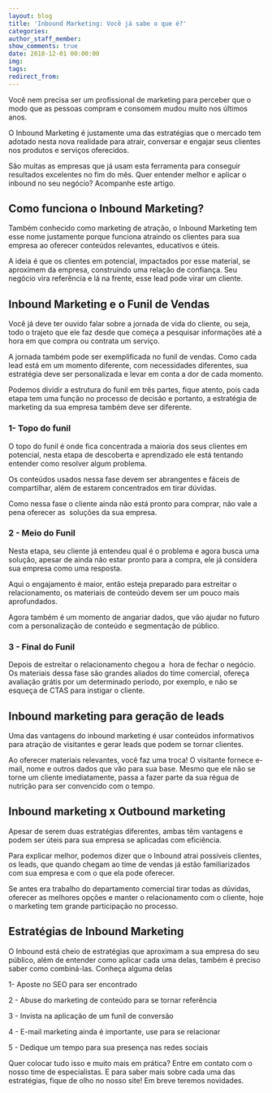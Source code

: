 ```yaml
---
layout: blog
title: 'Inbound Marketing: Você já sabe o que é?'
categories:
author_staff_member:
show_comments: true
date: 2018-12-01 00:00:00
img:
tags:
redirect_from:
---
```


Voc&ecirc; nem precisa ser um profissional de marketing para perceber que o modo que as pessoas compram e consomem mudou muito nos &uacute;ltimos anos.

O Inbound Marketing &eacute; justamente uma das estrat&eacute;gias que o mercado tem adotado nesta nova realidade para atrair, conversar e engajar seus clientes nos produtos e servi&ccedil;os oferecidos.

S&atilde;o muitas as empresas que j&aacute; usam esta ferramenta para conseguir resultados excelentes no fim do m&ecirc;s. Quer entender melhor e aplicar o inbound no seu neg&oacute;cio? Acompanhe este artigo.

## Como funciona o Inbound Marketing?

Tamb&eacute;m conhecido como marketing de atra&ccedil;&atilde;o, o Inbound Marketing tem esse nome justamente porque funciona atraindo os clientes para sua empresa ao oferecer conte&uacute;dos relevantes, educativos e &uacute;teis.

A ideia &eacute; que os clientes em potencial, impactados por esse material, se aproximem da empresa, construindo uma rela&ccedil;&atilde;o de confian&ccedil;a. Seu neg&oacute;cio vira refer&ecirc;ncia e l&aacute; na frente, esse lead pode virar um cliente.

## Inbound Marketing e o Funil de Vendas

Voc&ecirc; j&aacute; deve ter ouvido falar sobre a jornada de vida do cliente, ou seja, todo o trajeto que ele faz desde que come&ccedil;a a pesquisar informa&ccedil;&otilde;es at&eacute; a hora em que compra ou contrata um servi&ccedil;o.

A jornada tamb&eacute;m pode ser exemplificada no funil de vendas. Como cada lead est&aacute; em um momento diferente, com necessidades diferentes, sua estrat&eacute;gia deve ser personalizada e levar em conta a dor de cada momento.

Podemos dividir a estrutura do funil em tr&ecirc;s partes, fique atento, pois cada etapa tem uma fun&ccedil;&atilde;o no processo de decis&atilde;o e portanto, a estrat&eacute;gia de marketing da sua empresa tamb&eacute;m deve ser diferente.

### 1- Topo do funil

O topo do funil &eacute; onde fica concentrada a maioria dos seus clientes em potencial, nesta etapa de descoberta e aprendizado ele est&aacute; tentando entender como resolver algum problema.

Os conte&uacute;dos usados nessa fase devem ser abrangentes e f&aacute;ceis de compartilhar, al&eacute;m de estarem concentrados em tirar d&uacute;vidas.

Como nessa fase o cliente ainda n&atilde;o est&aacute; pronto para comprar, n&atilde;o vale a pena oferecer as &nbsp;solu&ccedil;&otilde;es da sua empresa.

### 2 - Meio do Funil

Nesta etapa, seu cliente j&aacute; entendeu qual &eacute; o problema e agora busca uma solu&ccedil;&atilde;o, apesar de ainda n&atilde;o estar pronto para a compra, ele j&aacute; considera sua empresa como uma resposta.

Aqui o engajamento &eacute; maior, ent&atilde;o esteja preparado para estreitar o relacionamento, os materiais de conte&uacute;do devem ser um pouco mais aprofundados.

Agora tamb&eacute;m &eacute; um momento de angariar dados, que v&atilde;o ajudar no futuro com a personaliza&ccedil;&atilde;o de conte&uacute;do e segmenta&ccedil;&atilde;o de p&uacute;blico.

### 3 - Final do Funil

Depois de estreitar o relacionamento chegou a &nbsp;hora de fechar o neg&oacute;cio. Os materiais dessa fase s&atilde;o grandes aliados do time comercial, ofere&ccedil;a avalia&ccedil;&atilde;o gr&aacute;tis por um determinado per&iacute;odo, por exemplo, e n&atilde;o se esque&ccedil;a de CTAS para instigar o cliente.

## Inbound marketing para gera&ccedil;&atilde;o de leads

Uma das vantagens do inbound marketing &eacute; usar conte&uacute;dos informativos para atra&ccedil;&atilde;o de visitantes e gerar leads que podem se tornar clientes.

Ao oferecer materiais relevantes, voc&ecirc; faz uma troca! O visitante fornece e-mail, nome e outros dados que v&atilde;o para sua base. Mesmo que ele n&atilde;o se torne um cliente imediatamente, passa a fazer parte da sua r&eacute;gua de nutri&ccedil;&atilde;o para ser convencido com o tempo.

## Inbound marketing x Outbound marketing

Apesar de serem duas estrat&eacute;gias diferentes, ambas t&ecirc;m vantagens e podem ser &uacute;teis para sua empresa se aplicadas com efici&ecirc;ncia.

Para explicar melhor, podemos dizer que o Inbound atrai poss&iacute;veis clientes, os leads, que quando chegam ao time de vendas j&aacute; est&atilde;o familiarizados com sua empresa e com o que ela pode oferecer.

Se antes era trabalho do departamento comercial tirar todas as d&uacute;vidas, oferecer as melhores op&ccedil;&otilde;es e manter o relacionamento com o cliente, hoje o marketing tem grande participa&ccedil;&atilde;o no processo.

## Estrat&eacute;gias de Inbound Marketing

O Inbound est&aacute; cheio de estrat&eacute;gias que aproximam a sua empresa do seu p&uacute;blico, al&eacute;m de entender como aplicar cada uma delas, tamb&eacute;m &eacute; preciso saber como combin&aacute;-las. Conhe&ccedil;a alguma delas

1- Aposte no SEO para ser encontrado

2 - Abuse do marketing de conte&uacute;do para se tornar refer&ecirc;ncia

3 - Invista na aplica&ccedil;&atilde;o de um funil de convers&atilde;o

4 - E-mail marketing ainda &eacute; importante, use para se relacionar

5 - Dedique um tempo para sua presen&ccedil;a nas redes sociais

Quer colocar tudo isso e muito mais em pr&aacute;tica? Entre em contato com o nosso time de especialistas. E para saber mais sobre cada uma das estrat&eacute;gias, fique de olho no nosso site! Em breve teremos novidades.
